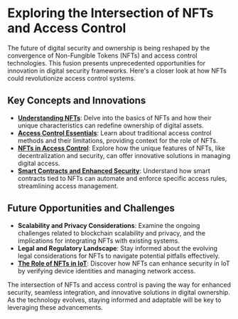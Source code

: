 # Exploring the Intersection of NFTs and Access Control

The future of digital security and ownership is being reshaped by the convergence of Non-Fungible Tokens (NFTs) and access control technologies. This fusion presents unprecedented opportunities for innovation in digital security frameworks. Here's a closer look at how NFTs could revolutionize access control systems.

## Key Concepts and Innovations

- **[Understanding NFTs](https://www.coindesk.com/learn/what-are-nfts-and-how-do-they-work/)**: Delve into the basics of NFTs and how their unique characteristics can redefine ownership of digital assets.
- **[Access Control Essentials](https://www.csoonline.com/article/3334735/what-is-access-control-a-key-component-of-data-security.html)**: Learn about traditional access control methods and their limitations, providing context for the role of NFTs.
- **[NFTs in Access Control](https://www.forbes.com/sites/bernardmarr/2022/01/25/how-nfts-could-transform-access-control-systems/)**: Explore how the unique features of NFTs, like decentralization and security, can offer innovative solutions in managing digital access.
- **[Smart Contracts and Enhanced Security](https://ethereum.org/en/smart-contracts/)**: Understand how smart contracts tied to NFTs can automate and enforce specific access rules, streamlining access management.

## Future Opportunities and Challenges

- **Scalability and Privacy Considerations**: Examine the ongoing challenges related to blockchain scalability and privacy, and the implications for integrating NFTs with existing systems.
- **Legal and Regulatory Landscape**: Stay informed about the evolving legal considerations for NFTs to navigate potential pitfalls effectively.
- **[The Role of NFTs in IoT](https://internetofthingsagenda.techtarget.com/feature/How-blockchain-will-use-smart-contracts-for-IoT-and-NFTs)**: Discover how NFTs can enhance security in IoT by verifying device identities and managing network access.

The intersection of NFTs and access control is paving the way for enhanced security, seamless integration, and innovative solutions in digital ownership. As the technology evolves, staying informed and adaptable will be key to leveraging these advancements.